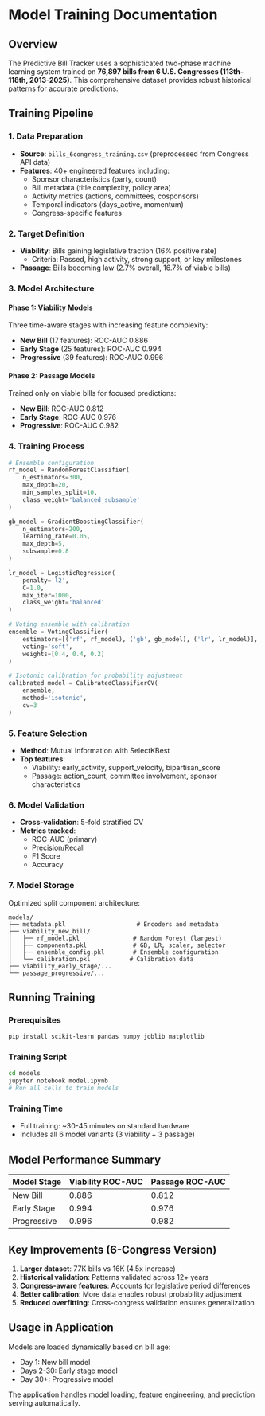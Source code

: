 # Model Training Documentation

## Overview
The Predictive Bill Tracker uses a sophisticated two-phase machine learning system trained on **76,897 bills from 6 U.S. Congresses (113th-118th, 2013-2025)**. This comprehensive dataset provides robust historical patterns for accurate predictions.

## Training Pipeline

### 1. Data Preparation
- **Source**: `bills_6congress_training.csv` (preprocessed from Congress API data)
- **Features**: 40+ engineered features including:
  - Sponsor characteristics (party, count)
  - Bill metadata (title complexity, policy area)
  - Activity metrics (actions, committees, cosponsors)
  - Temporal indicators (days_active, momentum)
  - Congress-specific features

### 2. Target Definition
- **Viability**: Bills gaining legislative traction (16% positive rate)
  - Criteria: Passed, high activity, strong support, or key milestones
- **Passage**: Bills becoming law (2.7% overall, 16.7% of viable bills)

### 3. Model Architecture

#### Phase 1: Viability Models
Three time-aware stages with increasing feature complexity:
- **New Bill** (17 features): ROC-AUC 0.886
- **Early Stage** (25 features): ROC-AUC 0.994  
- **Progressive** (39 features): ROC-AUC 0.996

#### Phase 2: Passage Models
Trained only on viable bills for focused predictions:
- **New Bill**: ROC-AUC 0.812
- **Early Stage**: ROC-AUC 0.976
- **Progressive**: ROC-AUC 0.982

### 4. Training Process

```python
# Ensemble configuration
rf_model = RandomForestClassifier(
    n_estimators=300,
    max_depth=20,
    min_samples_split=10,
    class_weight='balanced_subsample'
)

gb_model = GradientBoostingClassifier(
    n_estimators=200,
    learning_rate=0.05,
    max_depth=5,
    subsample=0.8
)

lr_model = LogisticRegression(
    penalty='l2',
    C=1.0,
    max_iter=1000,
    class_weight='balanced'
)

# Voting ensemble with calibration
ensemble = VotingClassifier(
    estimators=[('rf', rf_model), ('gb', gb_model), ('lr', lr_model)],
    voting='soft',
    weights=[0.4, 0.4, 0.2]
)

# Isotonic calibration for probability adjustment
calibrated_model = CalibratedClassifierCV(
    ensemble,
    method='isotonic',
    cv=3
)
```

### 5. Feature Selection
- **Method**: Mutual Information with SelectKBest
- **Top features**: 
  - Viability: early_activity, support_velocity, bipartisan_score
  - Passage: action_count, committee involvement, sponsor characteristics

### 6. Model Validation
- **Cross-validation**: 5-fold stratified CV
- **Metrics tracked**:
  - ROC-AUC (primary)
  - Precision/Recall
  - F1 Score
  - Accuracy

### 7. Model Storage
Optimized split component architecture:
```
models/
├── metadata.pkl                    # Encoders and metadata
├── viability_new_bill/
│   ├── rf_model.pkl               # Random Forest (largest)
│   ├── components.pkl             # GB, LR, scaler, selector
│   ├── ensemble_config.pkl        # Ensemble configuration
│   └── calibration.pkl           # Calibration data
├── viability_early_stage/...
└── passage_progressive/...
```

## Running Training

### Prerequisites
```bash
pip install scikit-learn pandas numpy joblib matplotlib
```

### Training Script
```bash
cd models
jupyter notebook model.ipynb
# Run all cells to train models
```

### Training Time
- Full training: ~30-45 minutes on standard hardware
- Includes all 6 model variants (3 viability + 3 passage)

## Model Performance Summary

| Model Stage | Viability ROC-AUC | Passage ROC-AUC |
|------------|-------------------|------------------|
| New Bill | 0.886 | 0.812 |
| Early Stage | 0.994 | 0.976 |
| Progressive | 0.996 | 0.982 |

## Key Improvements (6-Congress Version)
1. **Larger dataset**: 77K bills vs 16K (4.5x increase)
2. **Historical validation**: Patterns validated across 12+ years
3. **Congress-aware features**: Accounts for legislative period differences
4. **Better calibration**: More data enables robust probability adjustment
5. **Reduced overfitting**: Cross-congress validation ensures generalization

## Usage in Application
Models are loaded dynamically based on bill age:
- Day 1: New bill model
- Days 2-30: Early stage model  
- Day 30+: Progressive model

The application handles model loading, feature engineering, and prediction serving automatically.